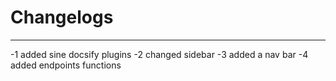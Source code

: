 # Changelogs
----
-1 added sine docsify plugins
-2 changed sidebar
-3 added a nav bar
-4 added endpoints functions
